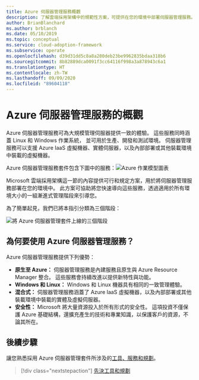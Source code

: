 ```yaml
---
title: Azure 伺服器管理服務概觀
description: 了解雲端採用架構中的規範性方案，可提供在您的環境中部署伺服器管理服務。
author: BrianBlanchard
ms.author: brblanch
ms.date: 05/10/2019
ms.topic: conceptual
ms.service: cloud-adoption-framework
ms.subservice: operate
ms.openlocfilehash: d39d31dd5c8a8a280deb23be9962835bdaa318b6
ms.sourcegitcommit: 8b82889dca0091f3cc64116f998a3a878943c6a1
ms.translationtype: HT
ms.contentlocale: zh-TW
ms.lasthandoff: 09/09/2020
ms.locfileid: "89604118"
---
```

# <a name="overview-of-azure-server-management-services"></a>Azure 伺服器管理服務的概觀

Azure 伺服器管理服務可為大規模管理伺服器提供一致的體驗。 這些服務同時涵蓋 Linux 和 Windows 作業系統， 並可用於生產、開發和測試環境。 伺服器管理服務可以支援 Azure IaaS 虛擬機器、實體伺服器，以及內部部署或其他裝載環境中裝載的虛擬機器。

Azure 伺服器管理服務套件包含下圖中的服務：![Azure 作業模型圖表](./media/operations-diagram.png)

Microsoft 雲端採用架構這一節的內容提供可行和規定方案，用於將伺服器管理服務部署在您的環境中。 此方案可協助將您快速導向這些服務，透過適用於所有環境大小的一組漸進式管理階段來引導您。

為了簡單起見，我們已將本指引分類為三個階段：

![將 Azure 伺服器管理套件上線的三個階段](./media/operations-stages.png)

## <a name="why-use-azure-server-management-services"></a>為何要使用 Azure 伺服器管理服務？

Azure 伺服器管理服務提供下列優勢：

- **原生至 Azure：** 伺服器管理服務是內建服務且原生與 Azure Resource Manager 整合。 這些服務會持續改進以提供新特性與功能。
- **Windows 和 Linux：** Windows 和 Linux 機器具有相同的一致管理體驗。
- **混合式：** 伺服器管理服務涵蓋了 Azure IaaS 虛擬機器，以及內部部署或其他裝載環境中裝載的實體及虛擬伺服器。
- **安全性：** Microsoft 將大量資源投入於所有形式的安全性。 這項投資不僅保護 Azure 基礎結構，還擴充產生的技術和專業知識，以保護客戶的資源，不論其所在。

## <a name="next-steps"></a>後續步驟

讓您熟悉採用 Azure 伺服器管理套件所涉及的[工具、服務和規劃](./prerequisites.md)。

> [!div class="nextstepaction"]
> [先決工具和規劃](./prerequisites.md)

